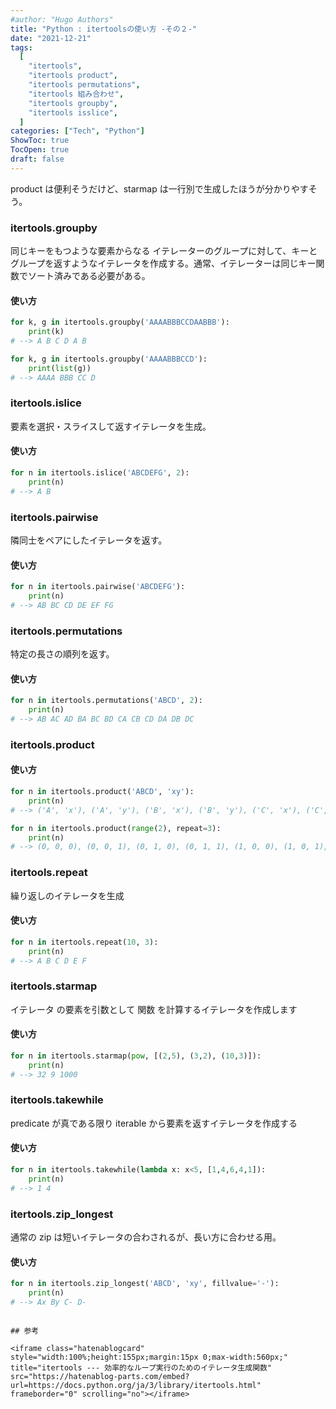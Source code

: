 ```yaml
---
#author: "Hugo Authors"
title: "Python : itertoolsの使い方 -その２-"
date: "2021-12-21"
tags:
  [
    "itertools",
    "itertools product",
    "itertools permutations",
    "itertools 組み合わせ",
    "itertools groupby",
    "itertools isslice",
  ]
categories: ["Tech", "Python"]
ShowToc: true
TocOpen: true
draft: false
---
```


product は便利そうだけど、starmap は一行別で生成したほうが分かりやすそう。

### itertools.groupby

同じキーをもつような要素からなる イテレーターのグループに対して、キーとグループを返すようなイテレータを作成する。通常、イテレーターは同じキー関数でソート済みである必要がある。

#### 使い方

```python
for k, g in itertools.groupby('AAAABBBCCDAABBB'):
    print(k)
# --> A B C D A B

for k, g in itertools.groupby('AAAABBBCCD'):
    print(list(g))
# --> AAAA BBB CC D
```

### itertools.islice

要素を選択・スライスして返すイテレータを生成。

#### 使い方

```python
for n in itertools.islice('ABCDEFG', 2):
    print(n)
# --> A B
```

### itertools.pairwise

隣同士をペアにしたイテレータを返す。

#### 使い方

```python
for n in itertools.pairwise('ABCDEFG'):
    print(n)
# --> AB BC CD DE EF FG
```

### itertools.permutations

特定の長さの順列を返す。

#### 使い方

```python
for n in itertools.permutations('ABCD', 2):
    print(n)
# --> AB AC AD BA BC BD CA CB CD DA DB DC
```

### itertools.product

#### 使い方

```python
for n in itertools.product('ABCD', 'xy'):
    print(n)
# --> ('A', 'x'), ('A', 'y'), ('B', 'x'), ('B', 'y'), ('C', 'x'), ('C', 'y'), ('D', 'x'), ('D', 'y')

for n in itertools.product(range(2), repeat=3):
    print(n)
# --> (0, 0, 0), (0, 0, 1), (0, 1, 0), (0, 1, 1), (1, 0, 0), (1, 0, 1), (1, 1, 0), (1, 1, 1)
```

### itertools.repeat

繰り返しのイテレータを生成

#### 使い方

```python
for n in itertools.repeat(10, 3):
    print(n)
# --> A B C D E F
```

### itertools.starmap

イテレータ の要素を引数として 関数 を計算するイテレータを作成します

#### 使い方

```python
for n in itertools.starmap(pow, [(2,5), (3,2), (10,3)]):
    print(n)
# --> 32 9 1000
```

### itertools.takewhile

predicate が真である限り iterable から要素を返すイテレータを作成する

#### 使い方

```python
for n in itertools.takewhile(lambda x: x<5, [1,4,6,4,1]):
    print(n)
# --> 1 4
```

### itertools.zip_longest

通常の zip は短いイテレータの合わされるが、長い方に合わせる用。

#### 使い方

```python
for n in itertools.zip_longest('ABCD', 'xy', fillvalue='-'):
    print(n)
# --> Ax By C- D-
```

```

## 参考

<iframe class="hatenablogcard" style="width:100%;height:155px;margin:15px 0;max-width:560px;" title="itertools --- 効率的なループ実行のためのイテレータ生成関数" src="https://hatenablog-parts.com/embed?url=https://docs.python.org/ja/3/library/itertools.html" frameborder="0" scrolling="no"></iframe>
```
